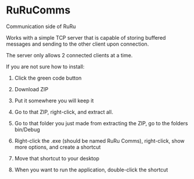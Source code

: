 # RuRuComms
Communication side of RuRu

Works with a simple TCP server that is capable of storing buffered messages and sending to the other client upon connection.

The server only allows 2 connected clients at a time.

If you are not sure how to install:

  1. Click the green code button
  
  2. Download ZIP
  
  3. Put it somewhere you will keep it
  
  4. Go to that ZIP, right-click, and extract all.
  
  5. Go to that folder you just made from extracting the ZIP, go to the folders bin/Debug
  
  6. Right-click the .exe (should be named RuRu Comms), right-click, show more options, and create a shortcut
  
  7. Move that shortcut to your desktop
  
  8. When you want to run the application, double-click the shortcut
  

